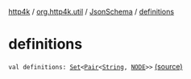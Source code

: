 [http4k](../../index.md) / [org.http4k.util](../index.md) / [JsonSchema](index.md) / [definitions](./definitions.md)

# definitions

`val definitions: `[`Set`](https://kotlinlang.org/api/latest/jvm/stdlib/kotlin.collections/-set/index.html)`<`[`Pair`](https://kotlinlang.org/api/latest/jvm/stdlib/kotlin/-pair/index.html)`<`[`String`](https://kotlinlang.org/api/latest/jvm/stdlib/kotlin/-string/index.html)`, `[`NODE`](index.md#NODE)`>>` [(source)](https://github.com/http4k/http4k/blob/master/http4k-core/src/main/kotlin/org/http4k/util/JsonSchemaCreator.kt#L7)